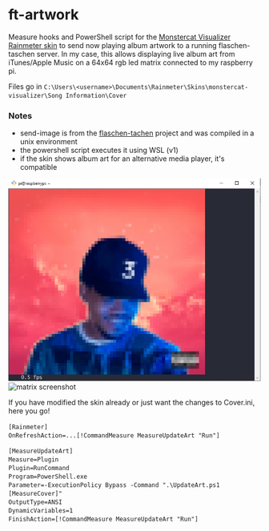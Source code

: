 # ft-artwork

Measure hooks and PowerShell script for the [Monstercat Visualizer Rainmeter skin](https://github.com/marcopixel/monstercat-visualizer) to send now playing album artwork to a running flaschen-taschen server. In my case, this allows displaying live album art from iTunes/Apple Music on a 64x64 rgb led matrix connected to my raspberry pi.

Files go in `C:\Users\<username>\Documents\Rainmeter\Skins\monstercat-visualizer\Song Information\Cover`

### Notes

* send-image is from the [flaschen-tachen](https://github.com/hzeller/flaschen-taschen/tree/master/client) project and was compiled in a unix environment
* the powershell script executes it using WSL (v1)
* if the skin shows album art for an alternative media player, it's compatible

![pi screenshot](screenshot.png)
![matrix screenshot](https://i.imgur.com/YwgyrJU.jpeg)


If you have modified the skin already or just want the changes to Cover.ini, here you go!

`[Rainmeter]` \
`OnRefreshAction=...[!CommandMeasure MeasureUpdateArt "Run"]`

`[MeasureUpdateArt]` \
`Measure=Plugin` \
`Plugin=RunCommand` \
`Program=PowerShell.exe` \
`Parameter=-ExecutionPolicy Bypass -Command ".\UpdateArt.ps1 [MeasureCover]"` \
`OutputType=ANSI` \
`DynamicVariables=1` \
`FinishAction=[!CommandMeasure MeasureUpdateArt "Run"]`